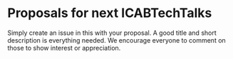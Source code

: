 Proposals for next ICABTechTalks
================================

Simply create an issue in this with your proposal.
A good title and short description is everything needed. We encourage everyone to comment on those to show interest or appreciation.
